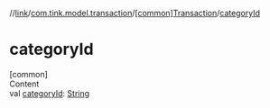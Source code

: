 //[link](../../index.md)/[com.tink.model.transaction](../index.md)/[[common]Transaction](index.md)/[categoryId](category-id.md)



# categoryId  
[common]  
Content  
val [categoryId](category-id.md): [String](https://kotlinlang.org/api/latest/jvm/stdlib/kotlin/-string/index.html)  




